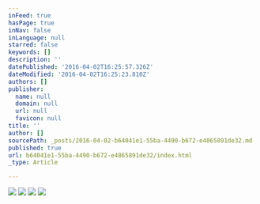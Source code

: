 ```yaml
---
inFeed: true
hasPage: true
inNav: false
inLanguage: null
starred: false
keywords: []
description: ''
datePublished: '2016-04-02T16:25:57.326Z'
dateModified: '2016-04-02T16:25:23.810Z'
authors: []
publisher:
  name: null
  domain: null
  url: null
  favicon: null
title: ''
author: []
sourcePath: _posts/2016-04-02-b64041e1-55ba-4490-b672-e4865891de32.md
published: true
url: b64041e1-55ba-4490-b672-e4865891de32/index.html
_type: Article

---
```

![](https://the-grid-user-content.s3-us-west-2.amazonaws.com/bf67ee91-17ea-48f9-aed3-9aa42955a914.jpg)
![](https://the-grid-user-content.s3-us-west-2.amazonaws.com/eebaa8ac-04f9-4719-8abf-6c5937ab5b38.jpg)
![](https://the-grid-user-content.s3-us-west-2.amazonaws.com/59d0611f-ef33-412d-9167-123c88bf06b4.jpg)
![](https://the-grid-user-content.s3-us-west-2.amazonaws.com/f1ff9d82-6498-46de-a9fd-19814aedea53.jpg)